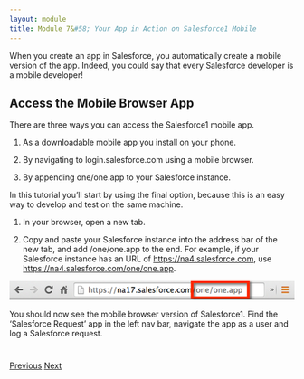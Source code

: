 ```yaml
---
layout: module
title: Module 7&#58; Your App in Action on Salesforce1 Mobile
---
```


When you create an app in Salesforce, you automatically create a mobile version of the app. Indeed, you could say that every Salesforce developer is a mobile developer!
					
## Access the Mobile Browser App
					
There are three ways you can access the Salesforce1 mobile app.

1. As a downloadable mobile app you install on your phone.

2. By navigating to login.salesforce.com using a mobile browser.

3. By appending one/one.app to your Salesforce instance.

In this tutorial you’ll start by using the final option, because this is an easy way to develop and test on the same machine.

1. In your browser, open a new tab.

2. Copy and paste your Salesforce instance into the address bar of the new tab, and add /one/one.app to the end. For example, if your Salesforce instance has an URL of https://na4.salesforce.com, use https://na4.salesforce.com/one/one.app.

![](images/07-salesforce1-app-url.png)

You should now see the mobile browser version of Salesforce1. Find the ‘Salesforce Request’ app in the left nav bar, navigate the app as a user and log a Salesforce request.

<div class="row" style="margin-top:40px;">
<div class="col-sm-12">
<a href="06-app-logic-with-clicks.html" class="btn btn-default"><i class="glyphicon glyphicon-chevron-left"></i> Previous</a>
<a href="08-creating-a-dashboard-and-reports.html" class="btn btn-default pull-right">Next <i class="glyphicon glyphicon-chevron-right"></i></a>
</div>
</div>
